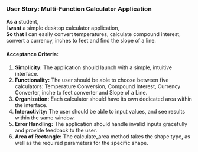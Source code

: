 ### User Story: Multi-Function Calculator Application

**As a** student,  
**I want** a simple desktop calculator application,  
**So that** I can easily convert temperatures, calculate compound interest, convert a currency, inches to feet and find the slope of a line.

#### Acceptance Criteria:
1. **Simplicity:** The application should launch with a simple, intuitive interface.
2. **Functionality:** The user should be able to choose between five calculators: Temperature Conversion, Compound Interest, Currency Converter, inche to feet converter and Slope of a Line.
3. **Organization:** Each calculator should have its own dedicated area within the interface.
4. **Interactivity:** The user should be able to input values, and see results within the same window.
5. **Error Handling:** The application should handle invalid inputs gracefully and provide feedback to the user.
6. **Area of Rectangle:** The calculate_area method takes the shape type, as well as the required parameters for the specific shape.

